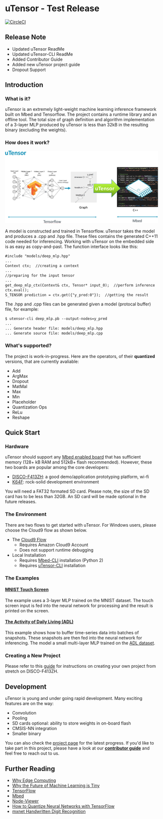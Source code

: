 # uTensor - Test Release
[![CircleCI](https://circleci.com/gh/uTensor/uTensor.svg?style=svg)](https://circleci.com/gh/uTensor/uTensor)

## Release Note
- Updated uTensor ReadMe
- Updated uTensor-CLI ReadMe
- Added Contributor Guide
- Added new uTensor project guide
- Dropout Support


## Introduction
### What is it?
uTensor is an extremely light-weight machine learning inference framework built on Mbed and Tensorflow. The project contains a runtime library and an offline tool. The total size of graph definition and algorithm implementation of a 3-layer MLP produced by uTensor is less than 32kB in the resulting binary (excluding the weights).

### How does it work?
<div><img src=docs/img/uTensorFlow.jpg width=600 align=center/></div>

A model is constructed and trained in Tensorflow. uTensor takes the model and produces a .cpp and .hpp file. These files contains the generated C++11 code needed for inferencing. Working with uTensor on the embedded side is as easy as copy-and-past. The function interface looks like this:

```
#include "models/deep_mlp.hpp"
...
Context ctx;  //creating a context
...
//preparing for the input tensor
...
get_deep_mlp_ctx(Context& ctx, Tensor* input_0);  //perform inference
ctx.eval();
S_TENSOR prediction = ctx.get({"y_pred:0"});  //getting the result
```
The .hpp and .cpp files can be generated given a model (protocal buffer) file, for example:

```
$ utensor-cli deep_mlp.pb --output-nodes=y_pred
...
... Generate header file: models/deep_mlp.hpp
... Generate source file: models/deep_mlp.cpp
```

### What's supported?
The project is work-in-progress. Here are the operators, of their __quantized__ versions, that are currently avaliable:

- Add
- ArgMax
- Dropout
- MatMal
- Max
- Min
- Placeholder
- Quantization Ops
- ReLu
- Reshape

## Quick Start
### Hardware

uTensor should support any [Mbed enabled board](https://os.mbed.com/platforms/?mbed-os=21&mbed-os=22&mbed-os=25&mbed-os=26&mbed-os=33) that has sufficient memory (128+ kB RAM and 512kB+ flash recommended). However, these two boards are popular among the core developers:

- [DISCO-F413ZH](https://os.mbed.com/platforms/ST-Discovery-F413H/): a good demo/application prototyping platform, wi-fi
- [K64F](https://os.mbed.com/platforms/FRDM-K64F/): rock-solid development environment

You will need a FAT32 formated SD card. Please note, the size of the SD card has to be less than 32GB. An SD card will be made optional in the future releases.

### The Environment
There are two flows to get started with uTensor. For Windows users, please choose the Cloud9 flow as shown below.

- The [Cloud9 Flow](https://github.com/uTensor/cloud9-installer)
  - Requires Amazon Cloud9 Account
  - Does not support runtime debugging
- Local Installation
  - Requires [Mbed-CLI](https://github.com/ARMmbed/mbed-cli) installation (Python 2)
  - Requires [uTensor-CLI](https://github.com/uTensor/utensor_cgen) installation

### The Examples
#### [MNIST Touch Screen](https://github.com/uTensor/utensor-mnist-demo)
The example uses a 3-layer MLP trained on the MNIST dataset. The touch screen input is fed into the neural network for processing and the result is printed on the screen.

#### [The Activity of Daily Living (ADL)](https://github.com/uTensor/ADL_demo)
This example shows how to buffer time-series data into batches of snapshots. These snapshots are then fed into the neural network for inferencing. The model a small multi-layer MLP trained on the [ADL dataset](https://archive.ics.uci.edu/ml/datasets/Dataset+for+ADL+Recognition+with+Wrist-worn+Accelerometer).

### Creating a New Project

  Please refer to this [guide](docs/newProject.md) for instructions on creating your own project from stretch on DISCO-F413ZH. 

## Development
uTensor is young and under going rapid development. Many exciting features are on the way:

- Convolution
- Pooling
- SD cards optional: ability to store weights in on-board flash
- CMSIS-NN integration
- Smaller binary

You can also check the [project page](https://github.com/orgs/uTensor/projects) for the latest progress. If you'd like to take part in this project, please have a look at our **[contributor guide](contribution_guide.md)** and feel free to reach out to us.

## Further Reading
- [Why Edge Computing](https://towardsdatascience.com/why-machine-learning-on-the-edge-92fac32105e6)
- [Why the Future of Machine Learning is Tiny](https://petewarden.com/2018/06/11/why-the-future-of-machine-learning-is-tiny/)
- [TensorFlow](https://www.tensorflow.org)
- [Mbed](https://developer.mbed.org)
- [Node-Viewer](https://github.com/neil-tan/tf-node-viewer/)
- [How to Quantize Neural Networks with TensorFlow](https://petewarden.com/2016/05/03/how-to-quantize-neural-networks-with-tensorflow/)
- [mxnet Handwritten Digit Recognition](https://mxnet.incubator.apache.org/tutorials/python/mnist.html)